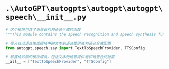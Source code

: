 # `.\AutoGPT\autogpts\autogpt\autogpt\speech\__init__.py`

```py
# 这个模块包含了语音识别和语音合成的函数
"""This module contains the speech recognition and speech synthesis functions."""

# 导入自动语音生成模块中的文本到语音提供者和语音合成配置
from autogpt.speech.say import TextToSpeechProvider, TTSConfig

# 暴露给外部的模块成员，包括文本到语音提供者和语音合成配置
__all__ = ["TextToSpeechProvider", "TTSConfig"]
```